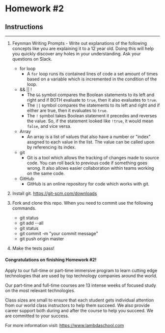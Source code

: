 # Homework #2

## Instructions
---
1. Feynman Writing Prompts - Write out explanations of the following concepts like you are explaining it to a 12 year old.  Doing this will help you quickly discover any holes in your understanding.  Ask your questions on Slack.
		
	* for loop
		* A `for` loop runs its contained lines of code a set amount of times based on a variable which is incremented in the condition of the loop.
	* && || !
		* The `&&` symbol compares the Boolean statements to its left and right and if BOTH evaluate to `true`, then it also evaluates to `true`.
		* The `||` symbol compares the statements to its left and right and if either are true, then it evaluates to `true`.
		* The `!` symbol takes Boolean statement it precedes and reverses the value. So, if the statement looked like `!true`, it would mean `false`, and vice versa.
	* Array
		* An array is a list of values that also have a number or "index" assgned to each value in the list. The value can be called upon by referencing its index.
	* git
		* Git is a tool which allows the tracking of changes made to source code. You can roll back to previous code if something goes wrong. It also allows easier collaboration within teams working on the same code.
	* GitHub
		* GitHub is an online repository for code which works with git.


2. Install git.  https://git-scm.com/downloads


3. Fork and clone this repo.  When you need to commit use the following commands.
		
	* git status
	* git add --all
	* git status
	* git commit -m "your commit message"
	* git push origin master


4. Make the tests pass!




#### Congratulations on finishing Homework #2!
Apply to our full-time or part-time immersive program to learn cutting edge technologies that are used by top technology companies around the world.

Our part-time and full-time courses are 13 intense weeks of focused study on the most relevant technologies.  

Class sizes are small to ensure that each student gets individual attention from our world class instructors to help them succeed.  We also provide career support both during and after the course to help you succeed.  We are committed to your success.

For more information visit: https://www.lambdaschool.com

